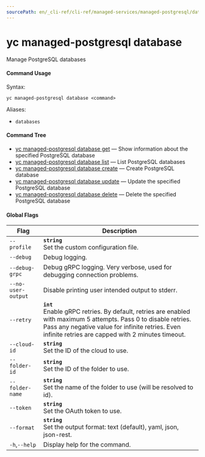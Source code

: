 ```yaml
---
sourcePath: en/_cli-ref/cli-ref/managed-services/managed-postgresql/database/index.md
---
```

# yc managed-postgresql database

Manage PostgreSQL databases

#### Command Usage

Syntax: 

`yc managed-postgresql database <command>`

Aliases: 

- `databases`

#### Command Tree

- [yc managed-postgresql database get](get.md) — Show information about the specified PostgreSQL database
- [yc managed-postgresql database list](list.md) — List PostgreSQL databases
- [yc managed-postgresql database create](create.md) — Create PostgreSQL database
- [yc managed-postgresql database update](update.md) — Update the specified PostgreSQL database
- [yc managed-postgresql database delete](delete.md) — Delete the specified PostgreSQL database

#### Global Flags

| Flag | Description |
|----|----|
|`--profile`|<b>`string`</b><br/>Set the custom configuration file.|
|`--debug`|Debug logging.|
|`--debug-grpc`|Debug gRPC logging. Very verbose, used for debugging connection problems.|
|`--no-user-output`|Disable printing user intended output to stderr.|
|`--retry`|<b>`int`</b><br/>Enable gRPC retries. By default, retries are enabled with maximum 5 attempts. Pass 0 to disable retries. Pass any negative value for infinite retries. Even infinite retries are capped with 2 minutes timeout.|
|`--cloud-id`|<b>`string`</b><br/>Set the ID of the cloud to use.|
|`--folder-id`|<b>`string`</b><br/>Set the ID of the folder to use.|
|`--folder-name`|<b>`string`</b><br/>Set the name of the folder to use (will be resolved to id).|
|`--token`|<b>`string`</b><br/>Set the OAuth token to use.|
|`--format`|<b>`string`</b><br/>Set the output format: text (default), yaml, json, json-rest.|
|`-h`,`--help`|Display help for the command.|
